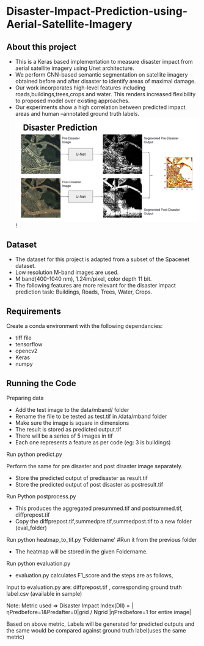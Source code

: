 # Disaster-Impact-Prediction-using-Aerial-Satellite-Imagery

## About this project
* This is a Keras based implementation to measure disaster impact from aerial satellite imagery using Unet architecture.  
* We perform CNN-based semantic segmentation on satellite imagery obtained before and after disaster to identify areas of maximal damage.
* Our work incorporates high-level features including roads,buildings,trees,crops and water. This renders increased flexibility to proposed model over existing approaches.
* Our experiments show a high correlation between predicted impact areas and human –annotated ground truth labels.
![banner](https://github.com/GogulaK/Disaster-Impact-Prediction-using-Aerial-Satellite-Imagery/blob/master/img_readme.png)!
## Dataset
* The dataset for this project is adapted from a subset of the Spacenet dataset.
* Low resolution M-band images are used.
* M band(400-1040 nm), 1.24m/pixel, color depth 11 bit.
* The following features are more relevant for the disaster impact prediction task: Buildings, Roads, Trees, Water, Crops.

## Requirements
Create a conda environment with the following dependancies:
* tiff file
* tensorflow
* opencv2
* Keras
* numpy

## Running the Code
Preparing data
* Add the test image to the data/mband/ folder
* Rename the file to be tested as test.tif in /data/mband folder
* Make sure the image is square in dimensions
* The result is stored as predicted output.tif
* There will be a series of 5 images in tif
* Each one represents a feature as per code (eg: 3 is buildings)

Run python predict.py

Perform the same for pre disaster and post disaster image separately.
* Store the predicted output of predisaster as result.tif
* Store the predicted output of post disaster as postresult.tif

Run Python postprocess.py
* This produces the aggregated presummed.tif and postsummed.tif, diffprepost.tif
* Copy the diffprepost.tif,summedpre.tif,summedpost.tif to a new folder (eval_folder)

Run python heatmap_to_tif.py 'Foldername' #Run it from the previous folder  
* The heatmap will be stored in the given Foldername.

Run python evaluation.py
* evaluation.py calculates F1_score and the steps are as follows,

Input to evaluation.py are: diffprepost.tif , corresponding ground truth label.csv (available in sample) 
        
Note: Metric used => Disaster Impact Index(DII) = |ηPredbefore=1&Predafter=0|grid /  Ngrid |ηPredbefore=1 for entire image|      

Based on above metric, Labels will be generated for predicted outputs and the same would be compared against ground truth label(uses the same metric)
     


